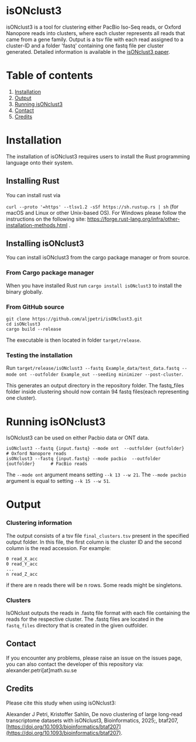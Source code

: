 # isONclust3

isONclust3 is a tool for clustering either PacBio Iso-Seq reads, or Oxford Nanopore reads into clusters, where each cluster represents all reads that came from a gene family. Output is a tsv file with each read assigned to a cluster-ID and a folder 'fastq' containing one fastq file per cluster generated. Detailed information is available in the [isONclust3 paper](https://doi.org/10.1093/bioinformatics/btaf207).

# Table of contents
1. [Installation](#installation)
2. [Output](#output)
3. [Running isONclust3](#Running)
4. [Contact](#contact)
5. [Credits](#credits)

# Installation <a name="installation"></a>
The installation of isONclust3 requires users to install the Rust programming language onto their system.

## Installing Rust <a name="installingrust"></a>
You can install rust via<br />

`curl --proto '=https' --tlsv1.2 -sSf https://sh.rustup.rs | sh` (for macOS and Linux or other Unix-based OS). For Windows please follow the instructions on the following site: https://forge.rust-lang.org/infra/other-installation-methods.html .<br />

## Installing isONclust3

You can install isONclust3 from the cargo package manager or from source.

### From Cargo package manager <a name="installation cargo"></a>
When you have installed Rust run  `cargo install isONclust3` to install the binary globally.

### From GitHub source <a name="installation source"></a>
```
git clone https://github.com/aljpetri/isONclust3.git
cd isONclust3
cargo build --release
```
The executable is then located in folder `target/release`.

### Testing the installation <a name="installation"></a>
Run `target/release/isONclust3 --fastq Example_data/test_data.fastq --mode ont --outfolder Example_out --seeding minimizer --post-cluster`. 

This generates an output directory in the repository folder. The fastq_files folder inside clustering should now contain 94 fastq files(each representing one cluster). 

# Running isONclust3 <a name="Running"></a>
IsONclust3 can be used on either Pacbio data or ONT data. 

```
isONclust3 --fastq {input.fastq} --mode ont  --outfolder {outfolder}         # Oxford Nanopore reads
isONclust3 --fastq {input.fastq} --mode pacbio  --outfolder {outfolder}      # PacBio reads

```

The `--mode ont` argument means setting `--k 13 --w 21`. The `--mode pacbio` argument is equal to setting `--k 15 --w 51`.

# Output <a name="output"></a>

### Clustering information
The output consists of a tsv file `final_clusters.tsv` present in the specified output folder. In this file, the first column is the cluster ID and the second column is the read accession. For example:
```
0 read_X_acc
0 read_Y_acc
...
n read_Z_acc
```
if there are n reads there will be n rows. Some reads might be singletons.
### Clusters
IsONclust outputs the reads in .fastq file format with each file containing the reads for the respective cluster. The .fastq files are located in the `fastq_files` directory that is created in the given outfolder.

## Contact <a name="contact"></a>
If you encounter any problems, please raise an issue on the issues page, you can also contact the developer of this repository via:
alexander.petri[at]math.su.se


## Credits <a name="credits"></a>

Please cite this study when using isONclust3:

Alexander J Petri, Kristoffer Sahlin, De novo clustering of large long-read transcriptome datasets with isONclust3, Bioinformatics, 2025;, btaf207, [https://doi.org/10.1093/bioinformatics/btaf207](https://doi.org/10.1093/bioinformatics/btaf207).
